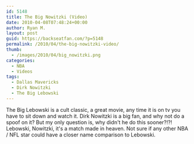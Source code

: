 ```yaml
---
id: 5148
title: The Big Nowitzki (Video)
date: 2010-04-08T07:48:24+00:00
author: Ryan M.
layout: post
guid: https://backseatfan.com/?p=5148
permalink: /2010/04/the-big-nowitzki-video/
thumb:
  - /images/2010/04/big_nowitzki.png
categories:
  - NBA
  - Videos
tags:
  - Dallas Mavericks
  - Dirk Nowitzki
  - The Big Lebowski
---
```


<div class="entry">
  <p>
  </p>

  <p>
    The Big Lebowski is a cult classic, a great movie, any time it is on tv you have to sit down and watch it. Dirk Nowitzki is a big fan, and why not do a spoof on it? But my only question is, why didn't he do this sooner?!?! Lebowski, Nowitzki, it's a match made in heaven. Not sure if any other NBA / NFL star could have a closer name comparison to Lebowski.
  </p>
</div>
